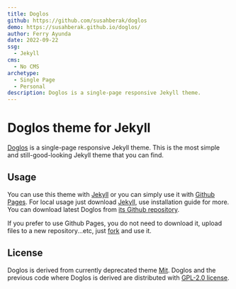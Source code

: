 ```yaml
---
title: Doglos
github: https://github.com/susahberak/doglos
demo: https://susahberak.github.io/doglos/
author: Ferry Ayunda
date: 2022-09-22
ssg:
  - Jekyll
cms:
  - No CMS
archetype:
  - Single Page
  - Personal
description: Doglos is a single-page responsive Jekyll theme.
---
```


# Doglos theme for Jekyll

[Doglos](http://susahberak.github.io/doglos) is a single-page responsive Jekyll theme. This is the most simple and still-good-looking Jekyll theme that you can find.

## Usage

You can use this theme with [Jekyll](http://jekyllrb.com/) or you can simply use it with [Github Pages](https://pages.github.com).
For local usage just download [Jekyll](http://jekyllrb.com/), use installation guide for more. You can download latest Doglos from [its Github repository](https://github.com/susahberak/doglos).

If you prefer to use Github Pages, you do not need to download it, upload files to a new repository...etc, just [fork](https://docs.github.com/en/get-starter/quickstart/fork-a-repo) and use it.

## License

Doglos is derived from currently deprecated theme [Mit](https://github.com/remy/mit-license). Doglos and the previous code where Doglos is derived are distributed with [GPL-2.0 license](https://github.com/susahberak/doglos/blob/master/LICENSE).
